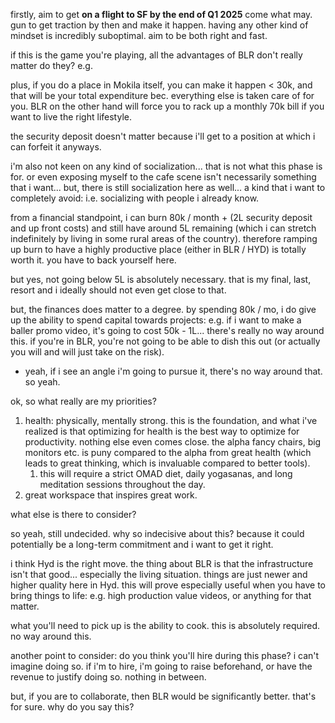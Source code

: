 firstly, aim to get **on a flight to SF by the end of Q1 2025** come what may. gun to get traction by then and make it happen. having any other kind of mindset is incredibly suboptimal. aim to be both right and fast.

if this is the game you're playing, all the advantages of BLR don't really matter do they? e.g. 

plus, if you do a place in Mokila itself, you can make it happen < 30k, and that will be your total expenditure bec. everything else is taken care of for you. BLR on the other hand will force you to rack up a monthly 70k bill if you want to live the right lifestyle.

the security deposit doesn't matter because i'll get to a position at which i can forfeit it anyways.

i'm also not keen on any kind of socialization... that is not what this phase is for. or even exposing myself to the cafe scene isn't necessarily something that i want... but, there is still socialization here as well... a kind that i want to completely avoid: i.e. socializing with people i already know.

from a financial standpoint, i can burn 80k / month + (2L security deposit and up front costs) and still have around 5L remaining (which i can stretch indefinitely by living in some rural areas of the country). therefore ramping up burn to have a highly productive place (either in BLR / HYD) is totally worth it. you have to back yourself here.

but yes, not going below 5L is absolutely necessary. that is my final, last, resort and i ideally should not even get close to that.

but, the finances does matter to a degree. by spending 80k / mo, i do give up the ability to spend capital towards projects: e.g. if i want to make a baller promo video, it's going to cost 50k - 1L... there's really no way around this. if you're in BLR, you're not going to be able to dish this out (or actually you will and will just take on the risk).
- yeah, if i see an angle i'm going to pursue it, there's no way around that. so yeah.

ok, so what really are my priorities?
1. health: physically, mentally strong. this is the foundation, and what i've realized is that optimizing for health is the best way to optimize for productivity. nothing else even comes close. the alpha fancy chairs, big monitors etc. is puny compared to the alpha from great health (which leads to great thinking, which is invaluable compared to better tools).
	1. this will require a strict OMAD diet, daily yogasanas, and long meditation sessions throughout the day.
2. great workspace that inspires great work.

what else is there to consider?

so yeah, still undecided. why so indecisive about this? because it could potentially be a long-term commitment and i want to get it right.

i think Hyd is the right move. the thing about BLR is that the infrastructure isn't that good... especially the living situation. things are just newer and higher quality here in Hyd. this will prove especially useful when you have to bring things to life: e.g. high production value videos, or anything for that matter.

what you'll need to pick up is the ability to cook. this is absolutely required. no way around this.

another point to consider: do you think you'll hire during this phase? i can't imagine doing so. if i'm to hire, i'm going to raise beforehand, or have the revenue to justify doing so. nothing in between.

but, if you are to collaborate, then BLR would be significantly better. that's for sure. why do you say this?




